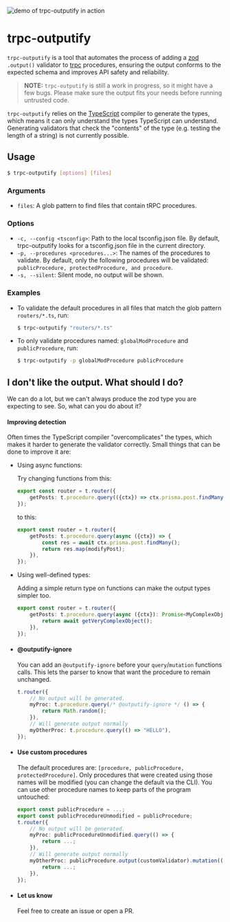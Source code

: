 ![demo of trpc-outputify in action](https://user-images.githubusercontent.com/70011806/229856342-3cc8ce19-2ace-4dcd-8ffc-5c37a6dde164.gif)

# trpc-outputify
`trpc-outputify` is a tool that automates the process of adding a [zod](https://zod.dev/) `.output()` validator to [trpc](https://trpc.io/) procedures, ensuring the output conforms to the expected schema and improves API safety and reliability.

> **NOTE:** `trpc-outputify` is still a work in progress, so it might have a few bugs. Please make sure the output fits your needs before running untrusted code.

`trpc-outputify` relies on the [TypeScript](https://www.typescriptlang.org/) compiler to generate the types, which means it can only understand the types TypeScript can understand. Generating validators that check the "contents" of the type (e.g. testing the length of a string) is not currently possible.

## Usage

```sh
$ trpc-outputify [options] [files]
```

### Arguments

- `files`: A glob pattern to find files that contain tRPC procedures.

### Options

- `-c, --config <tsconfig>`: Path to the local tsconfig.json file. By default, trpc-outputify looks for a tsconfig.json file in the current directory.
- `-p, --procedures <procedures...>`: The names of the procedures to validate. By default, only the following procedures will be validated: `publicProcedure, protectedProcedure, and procedure`.
- `-s, --silent`: Silent mode, no output will be shown.

### Examples

- To validate the default procedures in all files that match the glob pattern `routers/*.ts`, run:
  ```sh
  $ trpc-outputify "routers/*.ts"
  ```
- To only validate procedures named: `globalModProcedure` and `publicProcedure`, run:
  ```sh
  $ trpc-outputify -p globalModProcedure publicProcedure
  ```

## I don't like the output. What should I do?
We can do a lot, but we can't always produce the zod type you are expecting to see. So, what can you do about it?

#### Improving detection
Often times the TypeScript compiler "overcomplicates" the types, which makes it harder to generate the validator correctly. Small things that can be done to improve it are:

  - Using async functions: 
  
    Try changing functions from this:
    ```typescript
    export const router = t.router({
        getPosts: t.procedure.query(({ctx}) => ctx.prisma.post.findMany().then(res => res.map(modifyPost))),
    });
    ```

    to this:
    ```typescript
    export const router = t.router({
        getPosts: t.procedure.query(async ({ctx}) => {
            const res = await ctx.prisma.post.findMany();
            return res.map(modifyPost);
        }),
    });
    ```

  - Using well-defined types:
  
    Adding a simple return type on functions can make the output types simpler too.
    
    ```typescript
    export const router = t.router({
        getPosts: t.procedure.query(async ({ctx}): Promise<MyComplexObject> => {
            return await getVeryComplexObject();
        }),
    });
    ```

- #### @outputify-ignore
  You can add an `@outputify-ignore` before your `query`/`mutation` functions calls. This lets the parser to know that want the procedure to remain unchanged.

  ```typescript
  t.router({
      // No output will be generated.
      myProc: t.procedure.query(/* @outputify-ignore */ () => {
          return Math.random();
      }),
      // Will generate output normally
      myOtherProc: t.procedure.query(() => "HELLO"),
  });
  ```
- #### Use custom procedures
  The default procedures are: `[procedure, publicProcedure, protectedProcedure]`. Only procedures that were created using those names will be modified (you can change the default via the CLI). You can use other procedure names to keep parts of the program untouched:

  ```typescript
  export const publicProcedure = ...;
  export const publicProcedureUnmodified = publicProcedure;
  t.router({
      // No output will be generated.
      myProc: publicProcedureUnmodified.query(() => {
          return ...;
      }),
      // Will generate output normally
      myOtherProc: publicProcedure.output(customValidator).mutation(() => {
          return ...;
      }),
  });
  ```
- #### Let us know
  Feel free to create an issue or open a PR.



